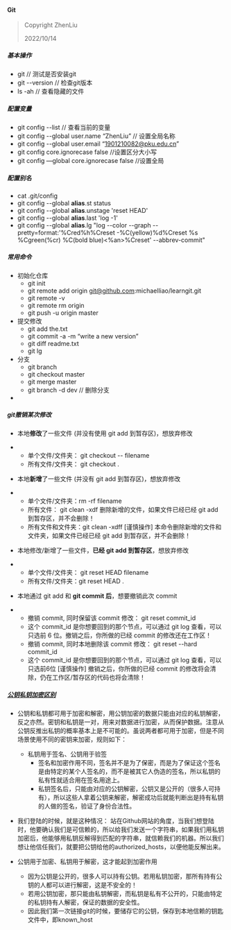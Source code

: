 #### Git

> Copyright ZhenLiu
>
> 2022/10/14



##### 基本操作

- git    // 测试是否安装git
- git --version  // 检查git版本
- ls -ah // 查看隐藏的文件





##### 配置变量

- git config --list   // 查看当前的变量  
- git config --global user.name “ZhenLiu”   // 设置全局名称
- git config --global user.email “1901210082@pku.edu.cn”
- git config core.ignorecase false //设置区分大小写
- git config —global core.ignorecase false //设置全局



##### 配置别名

- cat .git/config 
- git config --global **alias**.st status
- git config --global **alias**.unstage 'reset HEAD'
- git config --global **alias**.last 'log -1'
- git config --global **alias**.lg "log --color --graph --pretty=format:'%Cred%h%Creset -%C(yellow)%d%Creset %s %Cgreen(%cr) %C(bold blue)<%an>%Creset' --abbrev-commit"



##### 常用命令

- 初始化仓库
  - git init
  - git remote add origin git@github.com:michaelliao/learngit.git
  -  git remote -v
  - git remote rm origin
  - git push -u origin master
- 提交修改
  - git add the.txt
  - git commit -a -m “write a new version”
  - git diff readme.txt
  - git lg
- 分支
  - git branch
  - git checkout master
  - git merge master 
  - git branch -d dev  // 删除分支
- 





##### git撤销某次修改

- 本地**修改**了一些文件 (并没有使用 git add 到暂存区)，想放弃修改

- - 单个文件/文件夹： git checkout -- filename
  - 所有文件/文件夹： git checkout .

- 本地**新增**了一些文件 (并没有 git add 到暂存区)，想放弃修改

- - 单个文件/文件夹：rm -rf filename
  - 所有文件： git clean -xdf      删除新增的文件，如果文件已经已经 git add 到暂存区，并不会删除！
  - 所有文件和文件夹：git clean -xdff    [谨慎操作] 本命令删除新增的文件和文件夹，如果文件已经已经 git add 到暂存区，并不会删除！

- 本地修改/新增了一些文件，**已经 git add 到暂存区**，想放弃修改

- - 单个文件/文件夹： git reset HEAD filename
  - 所有文件/文件夹：git reset HEAD .

- 本地通过 git add 和 **git commit 后**，想要撤销此次 commit

- - 撤销 commit, 同时保留该 commit 修改： git reset commit_id
  - 这个 commit_id 是你想要回到的那个节点，可以通过 git log 查看，可以只选前 6 位。撤销之后，你所做的已经 commit 的修改还在工作区！
  - 撤销 commit, 同时本地删除该 commit 修改： git reset --hard commit_id
  - 这个 commit_id 是你想要回到的那个节点，可以通过 git log 查看，可以只选前6位 [谨慎操作] 撤销之后，你所做的已经 commit 的修改将会清除，仍在工作区/暂存区的代码也将会清除！



##### [公钥私钥加密区别](https://www.cnblogs.com/dzblog/p/6930147.html)

- 公钥和私钥都可用于加密和解密，用公钥加密的数据只能由对应的私钥解密，反之亦然。密钥和私钥是一对，用来对数据进行加密，从而保护数据。注意从公钥反推出私钥的概率基本上是不可能的。虽说两者都可用于加密，但是不同场景使用不同的密钥来加密，规则如下：
  - 私钥用于签名、公钥用于验签
    - 签名和加密作用不同，签名并不是为了保密，而是为了保证这个签名是由特定的某个人签名的，而不是被其它人伪造的签名，所以私钥的私有性就适合用在签名用途上。
    - 私钥签名后，只能由对应的公钥解密，公钥又是公开的（很多人可持有），所以这些人拿着公钥来解密，解密成功后就能判断出是持有私钥的人做的签名，验证了身份合法性。

- 我们登陆的时候，就是这种情况：  站在Github网站的角度，当我们想登陆时，他要确认我们是可信赖的，所以给我们发送一个字符串，如果我们用私钥加密后，他能够用私钥反解得到匹配的字符串，就信赖我们的机器。所以我们想让他信任我们，就要把公钥给他的authorized_hosts，以便他能反解出来。
- 公钥用于加密、私钥用于解密，这才能起到加密作用
  - 因为公钥是公开的，很多人可以持有公钥。若用私钥加密，那所有持有公钥的人都可以进行解密，这是不安全的！
  - 若用公钥加密，那只能由私钥解密，而私钥是私有不公开的，只能由特定的私钥持有人解密，保证的数据的安全性。
  -  因此我们第一次链接git的时候，要储存它的公钥，保存到本地信赖的钥匙文件中，即known_host
